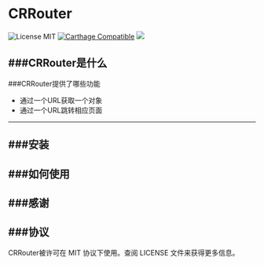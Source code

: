 CRRouter
====

![License MIT](https://img.shields.io/github/license/mashape/apistatus.svg?maxAge=2592000)
[![Carthage Compatible](https://img.shields.io/badge/Carthage-compatible-4BC51D.svg?style=flat)](https://github.com/Carthage/Carthage)
![](https://img.shields.io/badge/language-objective-orange.svg)

###CRRouter是什么
-----

###CRRouter提供了哪些功能

 - 通过一个URL获取一个对象
 - 通过一个URL跳转相应页面
 
------
###安装
-----
###如何使用
-----

###感谢
------
###协议
-----
CRRouter被许可在 MIT 协议下使用。查阅 LICENSE 文件来获得更多信息。
